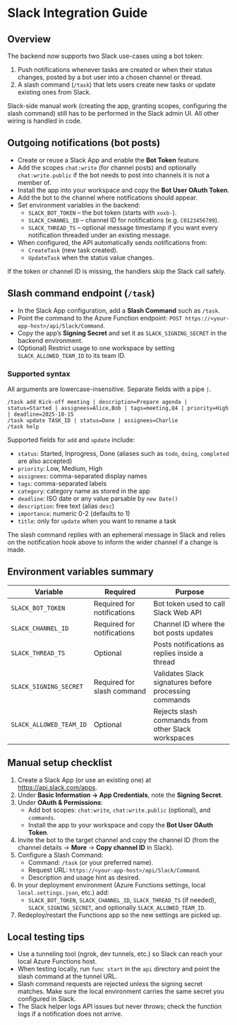 # Slack Integration Guide

## Overview

The backend now supports two Slack use-cases using a bot token:

1. Push notifications whenever tasks are created or when their status changes, posted by a bot user into a chosen channel or thread.
2. A slash command (`/task`) that lets users create new tasks or update existing ones from Slack.

Slack-side manual work (creating the app, granting scopes, configuring the slash command) still has to be performed in the Slack admin UI. All other wiring is handled in code.

## Outgoing notifications (bot posts)

- Create or reuse a Slack App and enable the **Bot Token** feature.
- Add the scopes `chat:write` (for channel posts) and optionally `chat:write.public` if the bot needs to post into channels it is not a member of.
- Install the app into your workspace and copy the **Bot User OAuth Token**.
- Add the bot to the channel where notifications should appear.
- Set environment variables in the backend:
  - `SLACK_BOT_TOKEN` – the bot token (starts with `xoxb-`).
  - `SLACK_CHANNEL_ID` – channel ID for notifications (e.g. `C0123456789`).
  - `SLACK_THREAD_TS` – optional message timestamp if you want every notification threaded under an existing message.
- When configured, the API automatically sends notifications from:
  - `CreateTask` (new task created).
  - `UpdateTask` when the status value changes.

If the token or channel ID is missing, the handlers skip the Slack call safely.

## Slash command endpoint (`/task`)

- In the Slack App configuration, add a **Slash Command** such as `/task`.
- Point the command to the Azure Function endpoint: `POST https://<your-app-host>/api/Slack/Command`.
- Copy the app’s **Signing Secret** and set it as `SLACK_SIGNING_SECRET` in the backend environment.
- (Optional) Restrict usage to one workspace by setting `SLACK_ALLOWED_TEAM_ID` to its team ID.

### Supported syntax

All arguments are lowercase-insensitive. Separate fields with a pipe `|`.

```
/task add Kick-off meeting | description=Prepare agenda | status=Started | assignees=Alice,Bob | tags=meeting,Q4 | priority=High | deadline=2025-10-15
/task update TASK_ID | status=Done | assignees=Charlie
/task help
```

Supported fields for `add` and `update` include:

- `status`: Started, Inprogress, Done (aliases such as `todo`, `doing`, `completed` are also accepted)
- `priority`: Low, Medium, High
- `assignees`: comma-separated display names
- `tags`: comma-separated labels
- `category`: category name as stored in the app
- `deadline`: ISO date or any value parsable by `new Date()`
- `description`: free text (alias `desc`)
- `importance`: numeric 0-2 (defaults to 1)
- `title`: only for `update` when you want to rename a task

The slash command replies with an ephemeral message in Slack and relies on the notification hook above to inform the wider channel if a change is made.

## Environment variables summary

| Variable | Required | Purpose |
| --- | --- | --- |
| `SLACK_BOT_TOKEN` | Required for notifications | Bot token used to call Slack Web API |
| `SLACK_CHANNEL_ID` | Required for notifications | Channel ID where the bot posts updates |
| `SLACK_THREAD_TS` | Optional | Posts notifications as replies inside a thread |
| `SLACK_SIGNING_SECRET` | Required for slash command | Validates Slack signatures before processing commands |
| `SLACK_ALLOWED_TEAM_ID` | Optional | Rejects slash commands from other Slack workspaces |

## Manual setup checklist

1. Create a Slack App (or use an existing one) at <https://api.slack.com/apps>.
2. Under **Basic Information → App Credentials**, note the **Signing Secret**.
3. Under **OAuth & Permissions**:
   - Add bot scopes: `chat:write`, `chat:write.public` (optional), and `commands`.
   - Install the app to your workspace and copy the **Bot User OAuth Token**.
4. Invite the bot to the target channel and copy the channel ID (from the channel details → **More** → **Copy channel ID** in Slack).
5. Configure a Slash Command:
   - Command: `/task` (or your preferred name).
   - Request URL: `https://<your-app-host>/api/Slack/Command`.
   - Description and usage hint as desired.
6. In your deployment environment (Azure Functions settings, local `local.settings.json`, etc.) add:
   - `SLACK_BOT_TOKEN`, `SLACK_CHANNEL_ID`, `SLACK_THREAD_TS` (if needed), `SLACK_SIGNING_SECRET`, and optionally `SLACK_ALLOWED_TEAM_ID`.
7. Redeploy/restart the Functions app so the new settings are picked up.

## Local testing tips

- Use a tunneling tool (ngrok, dev tunnels, etc.) so Slack can reach your local Azure Functions host.
- When testing locally, run `func start` in the `api` directory and point the slash command at the tunnel URL.
- Slash command requests are rejected unless the signing secret matches. Make sure the local environment carries the same secret you configured in Slack.
- The Slack helper logs API issues but never throws; check the function logs if a notification does not arrive.

